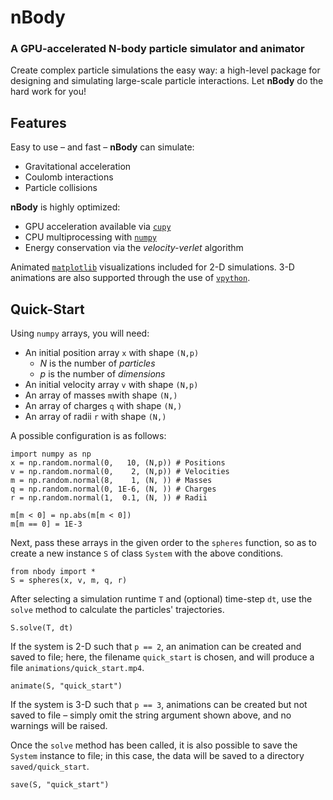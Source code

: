 # nBody

### A GPU-accelerated N-body particle simulator and animator

Create complex particle simulations the easy way: a high-level package for designing and simulating large-scale particle interactions. Let **nBody** do the hard work for you!

## Features

Easy to use – and fast – **nBody** can simulate:

* Gravitational acceleration
* Coulomb interactions
* Particle collisions

**nBody** is highly optimized:

* GPU acceleration available via [```cupy```](https://cupy.chainer.org "cuPY")
* CPU multiprocessing with [```numpy```](https://numpy.org/ "NumPy")
* Energy conservation via the *velocity-verlet* algorithm

Animated [```matplotlib```](https://matplotlib.org/ "Matplotlib") visualizations included for 2-D simulations. 3-D animations are also supported through the use of [```vpython```](https://vpython.org/ "VPython").

## Quick-Start

Using ```numpy``` arrays, you will need:

* An initial position array ```x``` with shape ```(N,p)```
    * *N* is the number of *particles*
    * *p* is the number of *dimensions*
* An initial velocity array ```v``` with shape ```(N,p)```
* An array of masses ```m```with shape ```(N,)```
* An array of charges ```q``` with shape ```(N,)```
* An array of radii ```r``` with shape ```(N,)```

A possible configuration is as follows:

    import numpy as np
    x = np.random.normal(0,   10, (N,p)) # Positions
    v = np.random.normal(0,    2, (N,p)) # Velocities
    m = np.random.normal(8,    1, (N, )) # Masses
    q = np.random.normal(0, 1E-6, (N, )) # Charges
    r = np.random.normal(1,  0.1, (N, )) # Radii

    m[m < 0] = np.abs(m[m < 0])
    m[m == 0] = 1E-3

Next, pass these arrays in the given order to the ```spheres``` function, so as to create a new instance ```S``` of class ```System``` with the above conditions.

    from nbody import *
    S = spheres(x, v, m, q, r)

After selecting a simulation runtime ```T``` and (optional) time-step ```dt```, use the ```solve``` method to calculate the particles' trajectories.

    S.solve(T, dt)

If the system is 2-D such that ```p == 2```, an animation can be created and saved to file; here, the filename ```quick_start``` is chosen, and will produce a file ```animations/quick_start.mp4```.  

    animate(S, "quick_start")

If the system is 3-D such that ```p == 3```, animations can be created but not saved to file – simply omit the string argument shown above, and no warnings will be raised.

Once the ```solve``` method has been called, it is also possible to save the ```System``` instance to file; in this case, the data will be saved to a directory ```saved/quick_start```.

    save(S, "quick_start")
